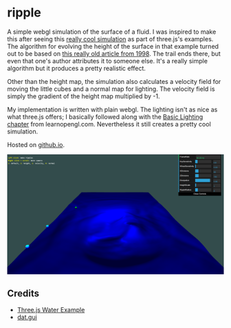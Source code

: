 # ripple

A simple webgl simulation of the surface of a fluid. I was inspired to make this after seeing this [really cool simulation](https://threejs.org/examples/webgl_gpgpu_water.html) as part of three.js's examples. The algorithm for evolving the height of the surface in that example turned out to be based on [this really old article from 1998](https://web.archive.org/web/20080618181901/http://freespace.virgin.net/hugo.elias/graphics/x_water.htm). The trail ends there, but even that one's author attributes it to someone else. It's a really simple algorithm but it produces a pretty realistic effect.

Other than the height map, the simulation also calculates a velocity field for moving the little cubes and a normal map for lighting. The velocity field is simply the gradient of the height map multiplied by -1. 

My implementation is written with plain webgl. The lighting isn't as nice as what three.js offers; I basically followed along with the [Basic Lighting chapter](https://learnopengl.com/Lighting/Basic-Lighting) from learnopengl.com. Nevertheless it still creates a pretty cool simulation. 

Hosted on [github.io](https://bassicali.github.io/ripple/).

<img src="images/screenshot.png">

## Credits
- [Three.js Water Example](https://threejs.org/examples/webgl_gpgpu_water.html)
- [dat.gui](https://github.com/dataarts/dat.gui)